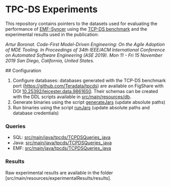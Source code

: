# TPC-DS Experiments

This repository contains pointers to the datasets used for evaluating the performance of [EMF-Syncer](https://emf-syncer.github.io) using the [TCP-DS benchmark](http://www.tpc.org/tpcds/) and the experimental results used in the publication:

*Artur Boronat. Code-First Model-Driven Engineering: On the Agile Adoption of MDE Tooling. In Proceedings of 34th IEEE/ACM International Conference on Automated Software Engineering (ASE 2019). Mon 11 - Fri 15 November 2019 San Diego, California, United States.*

## Configuration

1. Configure databases: databases generated with the TCP-DS benchmark port (https://github.com/Teradata/tpcds) are available on FigShare with DOI [10.25392/leicester.data.9861650](https://doi.org/10.25392/leicester.data.9861650). Their schemas can be created with the DDL scripts available in [src/main/resources/db](src/main/resources/db/).
2. Generate binaries using the script [generateJars](scripts/generateJars.sh) (update absolute paths)
3. Run binaries using the script [runJars](scripts/generateJars.sh) (update absolute paths and database credentials)


### Queries

* SQL: [src/main/java/tpcds/TCPDSQueries_java](src/main/java/tpcds/TCPDSQueries_SQL.xtend)
* Java: [src/main/java/tpcds/TCPDSQueries_java](src/main/java/tpcds/TCPDSQueries_java.xtend)
* EMF: [src/main/java/tpcds/TCPDSQueries_java](src/main/java/tpcds/TCPDSQueries_emf.xtend)


### Results

Raw experimental results are available in the folder [src/main/resources/experimentalResults/results]. 

